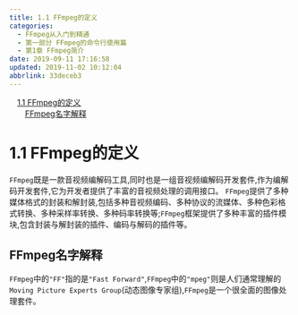 ```yaml
---
title: 1.1 FFmpeg的定义
categories: 
  - FFmpeg从入门到精通
  - 第一部分 FFmpeg的命令行使用篇
  - 第1章 FFmpeg简介
date: 2019-09-11 17:16:58
updated: 2019-11-02 10:12:04
abbrlink: 33deceb3
---
```

<div id='my_toc'><a href="/ReadingNotes/33deceb3/#1.1-FFmpeg的定义" class="header_1">1.1 FFmpeg的定义</a><br><a href="/ReadingNotes/33deceb3/#FFmpeg名字解释" class="header_2">FFmpeg名字解释</a><br></div>
<style>
    .header_1{
        margin-left: 1em;
    }
    .header_2{
        margin-left: 2em;
    }
    .header_3{
        margin-left: 3em;
    }
    .header_4{
        margin-left: 4em;
    }
    .header_5{
        margin-left: 5em;
    }
    .header_6{
        margin-left: 6em;
    }
</style>
<!--more-->
<script>if (navigator.platform.search('arm')==-1){document.getElementById('my_toc').style.display = 'none';}
var e,p = document.getElementsByTagName('p');while (p.length>0) {e = p[0];e.parentElement.removeChild(e);}
</script>

<!--end-->
<!--SSTStart-->
# 1.1 FFmpeg的定义  #
`FFmpeg`既是一款音视频编解码工具,同时也是一组音视频编解码开发套件,作为编解码开发套件,它为开发者提供了丰富的音视频处理的调用接口。
`FFmpeg`提供了多种媒体格式的封装和解封装,包括多种音视频编码、多种协议的流媒体、多种色彩格式转换、多种采样率转换、多种码率转换等;`FFmpeg`框架提供了多种丰富的插件模块,包含封装与解封装的插件、编码与解码的插件等。
## FFmpeg名字解释 ##
`FFmpeg`中的`"FF"`指的是`"Fast Forward"`,`FFmpeg`中的`"mpeg"`则是人们通常理解的`Moving Picture Experts Group`(动态图像专家组),`FFmpeg`是一个很全面的图像处理套件。
<!--SSTStop-->

